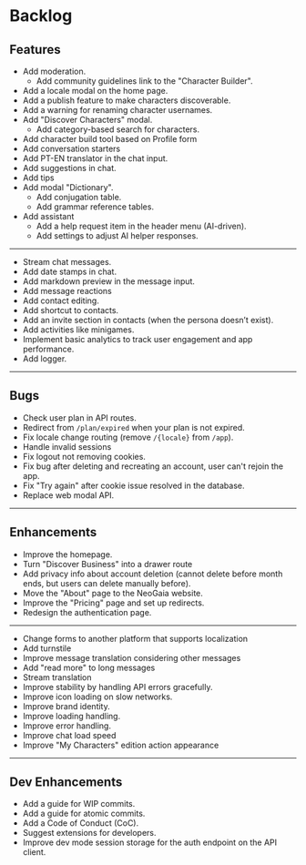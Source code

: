 # Backlog

Features
---

- Add moderation.
  - Add community guidelines link to the "Character Builder".
- Add a locale modal on the home page.
- Add a publish feature to make characters discoverable.
- Add a warning for renaming character usernames.
- Add "Discover Characters" modal.
  - Add category-based search for characters.
- Add character build tool based on Profile form
- Add conversation starters
- Add PT-EN translator in the chat input.
- Add suggestions in chat.
- Add tips
- Add modal "Dictionary".
  - Add conjugation table.
  - Add grammar reference tables.
- Add assistant
  - Add a help request item in the header menu (AI-driven).
  - Add settings to adjust AI helper responses.
- ---
- Stream chat messages.
- Add date stamps in chat.
- Add markdown preview in the message input.
- Add message reactions
- Add contact editing.
- Add shortcut to contacts.
- Add an invite section in contacts (when the persona doesn’t exist).
- Add activities like minigames.
- Implement basic analytics to track user engagement and app performance.
- Add logger.

---
Bugs
---

- Check user plan in API routes.
- Redirect from `/plan/expired` when your plan is not expired.
- Fix locale change routing (remove `/{locale}` from `/app`).
- Handle invalid sessions
- Fix logout not removing cookies.
- Fix bug after deleting and recreating an account, user can't rejoin the app.
- Fix "Try again" after cookie issue resolved in the database.
- Replace web modal API.

---
Enhancements
---

- Improve the homepage.
- Turn "Discover Business" into a drawer route
- Add privacy info about account deletion (cannot delete before month ends, but users can delete manually before).
- Move the "About" page to the NeoGaia website.
- Improve the "Pricing" page and set up redirects.
- Redesign the authentication page.
- ---
- Change forms to another platform that supports localization
- Add turnstile
- Improve message translation considering other messages
- Add "read more" to long messages
- Stream translation
- Improve stability by handling API errors gracefully.
- Improve icon loading on slow networks.
- Improve brand identity.
- Improve loading handling.
- Improve error handling.
- Improve chat load speed
- Improve "My Characters" edition action appearance

---
Dev Enhancements
---

- Add a guide for WIP commits.
- Add a guide for atomic commits.
- Add a Code of Conduct (CoC).
- Suggest extensions for developers.
- Improve dev mode session storage for the auth endpoint on the API client.
